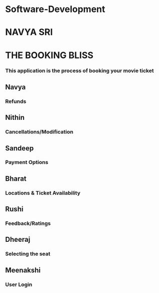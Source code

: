 # Software-Development
# NAVYA SRI
# <b>THE BOOKING BLISS</b>
### This application is the process of booking your movie ticket
## Navya
### Refunds
## Nithin
### Cancellations/Modification
## Sandeep
### Payment Options
## Bharat
### Locations & Ticket Availability
## Rushi
### Feedback/Ratings
## Dheeraj
### Selecting the seat
## Meenakshi
### User Login
